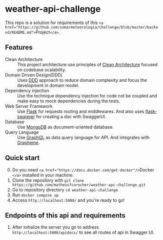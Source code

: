 # weather-api-challenge

This repo is a solution for requirements of this `<a href="https://github.com/somarmeteorologia/challenge/blob/master/backend/README.md">`Project`</a>`.

## Features

<dl>
  <dt>Clean Architecture</dt>
  <dd>
    This project architecture use principles of <a href="https://8thlight.com/blog/uncle-bob/2012/08/13/the-clean-architecture.html">Clean Architecture</a> focused on codebase scalability.
  </dd>

<dt>Domain Driven Design(DDD)</dt>
  <dd>
    Uses <a href="https://martinfowler.com/bliki/DomainDrivenDesign.html">DDD</a> approach to reduce domain complexity and focus the development in domain model.
  </dd>

<dt>Dependency injection</dt>
  <dd>
    Use the technique dependency injection for code not be coupled and make easy to mock dependencies during the tests.
  </dd>

<dt>Web Server Framework</dt>
  <dd>
    Use <a href="https://flask.palletsprojects.com/en/2.3.x/">Flask</a> for requests routing and middlewares. And also uses <a href="https://pypi.org/project/flask-swagger/">flask-swagger</a> for creating a doc with SwaggerUI. 
  </dd>

<dt>Database</dt>
  <dd>
    Use <a href="https://www.mongodb.com/docs/manual/">MongoDB</a> as document-oriented database. 
  </dd>

<dt>Query Language</dt>
  <dd>
    Use <a href="https://graphql.org/">GraphQL</a> as data query language for API. And integrates with <a href="https://graphene-python.org/">Grapheme</a>.  
  </dd>

## Quick start

0. Do you need  `<a href="https://docs.docker.com/get-docker"/>`Docker `</a>` installed in your machine.
1. Clone the repository with `git clone https://github.com/matheusfcorocher/weather-api-challenge.git`
2. Go to repository directory `cd weather-api-challenge`
3. Run `docker compose up`
4. Access `http://localhost:5000/` and you're ready to go!

## Endpoints of this api and requirements

1. After initialize the server you go to address `http://localhost:5000/apidocs/` to see all routes of api in Swagger UI.
